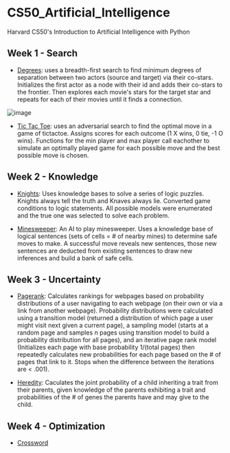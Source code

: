 # CS50_Artificial_Intelligence
Harvard CS50's Introduction to Artificial Intelligence with Python

## Week 1 - Search
- [Degrees](https://github.com/JohnZolton/CS50_Artificial_Intelligence/tree/main/Week%201%20-%20Search/degrees): uses a breadth-first search to find minimum degrees of separation between two actors (source and target) via their co-stars. Initializes the first actor as a node with their id and adds their co-stars to the frontier. Then explores each movie's stars for the target star and repeats for each of their movies until it finds a connection. 

![image](https://user-images.githubusercontent.com/102374100/184661261-0cdd9870-0372-48cb-8e4b-855a5dad8ea9.png)

- [Tic Tac Toe](https://github.com/JohnZolton/CS50_Artificial_Intelligence/tree/main/Week%201%20-%20Search/tictactoe): uses an adversarial search to find the optimal move in a game of tictactoe. Assigns scores for each outcome (1 X wins, 0 tie, -1 O wins). Functions for the min player and max player call eachother to simulate an optimally played game for each possible move and the best possible move is chosen.

## Week 2 - Knowledge
- [Knights](https://github.com/JohnZolton/CS50_Artificial_Intelligence/tree/main/Week%202%20-%20Knowledge/knights): Uses knowledge bases to solve a series of logic puzzles. Knights always tell the truth and Knaves always lie. Converted game conditions to logic statements. All possible models were enumerated and the true one was selected to solve each problem.

- [Minesweeper](https://github.com/JohnZolton/CS50_Artificial_Intelligence/tree/main/Week%202%20-%20Knowledge/minesweeper): An AI to play minesweeper. Uses a knowledge base of logical sentences (sets of cells = # of nearby mines) to determine safe moves to make. A successful move reveals new sentences, those new sentences are deducted from existing sentences to draw new inferences and build a bank of safe cells. 

## Week 3 - Uncertainty
- [Pagerank](https://github.com/JohnZolton/CS50_Artificial_Intelligence/tree/main/Week%203%20-%20Uncertainty/pagerank): Calculates rankings for webpages based on probability distributions of a user navigating to each webpage (on their own or via a link from another webpage). Probability distributions were calculated using a transition model (returned a distribution of which page a user might visit next given a current page), a sampling model (starts at a random page and samples n pages using transition model to build a probability distribution for all pages), and an iterative page rank model (Initializes each page with base probability 1/(total pages) then repeatedly calculates new probabilities for each page based on the # of pages that link to it. Stops when the difference between the iterations are < .001).

- [Heredity](https://github.com/JohnZolton/CS50_Artificial_Intelligence/tree/main/Week%203%20-%20Uncertainty/heredity): Caculates the joint probability of a child inheriting a trait from their parents, given knowledge of the parents exhibiting a trait and probabilities of the # of genes the parents have and may give to the child.

## Week 4 - Optimization
- [Crossword](https://github.com/JohnZolton/CS50_Artificial_Intelligence/tree/main/Week%204%20-%20Optimization)
